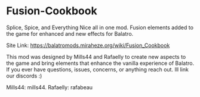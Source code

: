 # Fusion-Cookbook

Splice, Spice, and Everything Nice all in one mod. Fusion elements added to the game for enhanced and new effects for Balatro.

Site Link: https://balatromods.miraheze.org/wiki/Fusion_Cookbook

This mod was designed by Mills44 and Rafaelly to create new aspects to the game and bring elements that enhance the vanilla experience of Balatro. If you ever have questions, issues, concerns, or anything reach out. Ill link our discords :)

Mills44: mills44.
Rafaelly: rafabeau